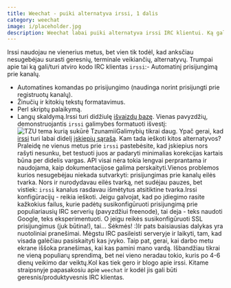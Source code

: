 ```yaml
---
title: Weechat - puiki alternatyva irssi, 1 dalis
category: weechat
image: i/placeholder.jpg
description: Weechat labai puiki alternatyva irssi IRC klientui. Ką gali Weechat, ko negali Irssi? Ir kodėl reikia keisti IRC klientą?
---
```


Irssi naudojau ne vienerius metus, bet vien tik todėl, kad anksčiau nesugebėjau surasti geresnių, terminale veikiančių, alternatyvų. Trumpai apie tai ką gali/turi atviro kodo IRC klientas `irssi`:-   Automatinį prisijungimą prie kanalų.
-   Automatines komandas po prisijungimo (naudinga norint prisijungti prie registruotų kanalų).
-   Žinučių ir kitokių tekstų formatavimus.
-   Perl skriptų palaikymą.
-   Langų skaldymą.Irssi turi didžiulę [išvaizdų bazę](http://www.irssi.org/themes). Vienas pavyzdžių, demonstruojantis `irssi` galimybes formatuoti išvestį:![TZU tema kurią sukūrė Tzunamii](/i/tzu.png)Galimybių tikrai daug. Ypač gerai, kad [irssi](http://www.irssi.org/) turi labai didelį [įskiepių sąrašą](http://scripts.irssi.org/). Kam tada ieškoti kitos alternatyvos?Praleidę ne vienus metus prie `irssi` pastebėsite, kad įskiepius nors rašyti nesunku, bet testuoti juos ar padaryti minimalias korekcijas kartais būna per didelis vargas. API visai nėra tokia lengvai perprantama ir naudojama, kaip dokumentacijose galima perskaityti.Vienos problemos kurios nesugebėjau niekada sutvarkyti: prisijungimas prie kanalų eilės tvarka. Nors ir nurodydavau eilės tvarką, net sudėjau pauzes, bet vistiek: `irssi` kanalus rasdavau išmėtytus atsitiktine tvarka.Irssi konfigūracijų - reikia ieškoti. Jeigu galvojat, kad po įdiegimo rasite kažkokius failus, kurie padėtų susikonfigūruoti prisijungimą prie populiariausių IRC serverių (pavyzdžiui freenode), tai deja - teks naudoti Google, teks eksperimentuoti. O jeigu reikės susikonfigūruoti SSL prisijungimus (juk būtina!), tai... Sėkmės! :)Ir pats baisiausias dalykas yra nuotoliniai pranešimai. Mėgstu IRC pasileisti serveryje ir laikyti, tam, kad visada galėčiau pasiskaityti kas įvyko. Taip pat, gerai, kai darbo metu ekrane iššoka pranešimas, kai kas pamini mano vardą. Išbandžiau tikrai ne vieną populiarų sprendimą, bet nei vieno neradau tokio, kuris po 4-6 dienų veikimo dar veiktų.Kol kas tiek gero ir blogo apie irssi. Kitame straipsnyje papasakosiu apie `weechat` ir kodėl jis gali būti geresnis/produktyvesnis IRC klientas.
